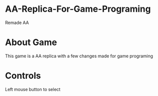 # AA-Replica-For-Game-Programing
 Remade AA
# About Game #
This game is a AA replica with a few changes made for game programing
# Controls #
Left mouse button to select
